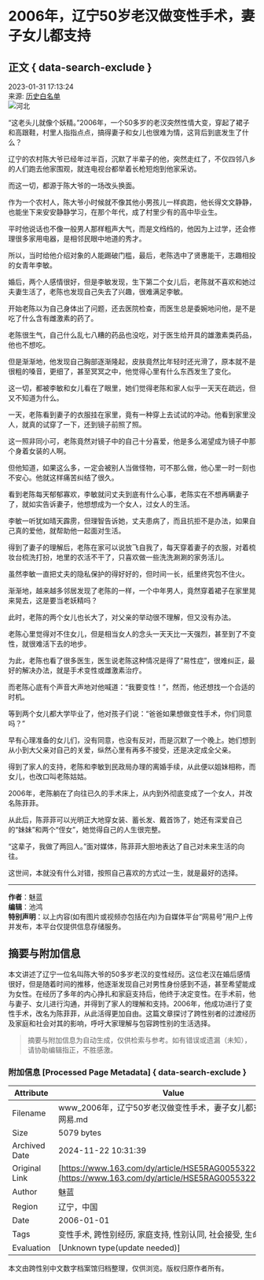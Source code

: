 # 2006年，辽宁50岁老汉做变性手术，妻子女儿都支持

## 正文 { data-search-exclude }


2023-01-31 17:13:24  
来源: [历史白名单](https://www.163.com/dy/media/T1647503579035.html)  
![河北](https://static.ws.126.net/163/f2e/dy_media/dy_media/static/images/ipLocation.f6d00eb.svg)

“这老头儿就像个妖精。”2006年，一个50多岁的老汉突然性情大变，穿起了裙子和高跟鞋，村里人指指点点，搞得妻子和女儿也很难为情，这背后到底发生了什么？

辽宁的农村陈大爷已经年过半百，沉默了半辈子的他，突然走红了，不仅四邻八乡的人们跑去他家围观，就连电视台都举着长枪短炮到他家采访。

而这一切，都源于陈大爷的一场改头换面。

作为一个农村人，陈大爷小时候就不像其他小男孩儿一样疯跑，他长得文文静静，也能坐下来安安静静学习，在那个年代，成了村里少有的高中毕业生。

平时他说话也不像一般男人那样粗声大气，而是文绉绉的，他因为上过学，还会修理很多家用电器，是相邻民眼中地道的秀才。

所以，当时给他介绍对象的人能踢破门槛，最后，老陈选中了贤惠能干，志趣相投的女青年李敏。

婚后，两个人感情很好，但是李敏发现，生下第二个女儿后，老陈就不喜欢和她过夫妻生活了，老陈也发现自己失去了兴趣，很难满足李敏。

开始老陈以为自己身体出了问题，还去医院检查，而医生总是委婉地问他，是不是吃了什么含有雌激素的药了。

老陈很生气，自己什么乱七八糟的药品也没吃，对于医生给开具的雄激素类药品，他也不想吃。

但是渐渐地，他发现自己胸部逐渐隆起，皮肤竟然比年轻时还光滑了，原本就不是很粗的嗓音，更细了，甚至冥冥之中，他觉得心里有什么东西发生了变化。

这一切，都被李敏和女儿看在了眼里，她们觉得老陈和家人似乎一天天在疏远，但又不知道为什么。

一天，老陈看到妻子的衣服挂在家里，竟有一种穿上去试试的冲动。他看到家里没人，就真的试穿了一下，还到镜子前照了照。

这一照非同小可，老陈竟然对镜子中的自己十分喜爱，他是多么渴望成为镜子中那个身着女装的人啊。

但他知道，如果这么多，一定会被别人当做怪物，可不那么做，他心里一时一刻也不安心。他就这样痛苦纠结了很久。

看到老陈每天郁郁寡欢，李敏就问丈夫到底有什么心事，老陈实在不想再瞒妻子了，就如实告诉妻子，他想想成为一个女人，过女人的生活。

李敏一听犹如晴天霹雳，但理智告诉她，丈夫患病了，而且抗拒不是办法，如果自己真的爱他，就帮助他一起面对生活。

得到了妻子的理解后，老陈在家可以说放飞自我了，每天穿着妻子的衣服，对着梳妆台梳洗打扮，地里的农活不干了，只喜欢做一些洗洗涮涮的家务活儿。

虽然李敏一直把丈夫的隐私保护的得好好的，但时间一长，纸里终究包不住火。

渐渐地，越来越多邻居发现了老陈的一样，一个中年男人，竟然穿着裙子在家里晃来晃去，这是要当老妖精吗？

此时，老陈的两个女儿也长大了，对父亲的举动很不理解，但又没有办法。

老陈心里觉得对不住女儿，但是相当女人的念头一天天比一天强烈，甚至到了不变性，就很难活下去的地步。

为此，老陈也看了很多医生，医生说老陈这种情况是得了“易性症”，很难纠正，最好的解决办法，就是手术变性或雌激素治疗。

而老陈心底有个声音大声地对他喊道：“我要变性！”，然而，他还想找一个合适的时机。

等到两个女儿都大学毕业了，他对孩子们说：“爸爸如果想做变性手术，你们同意吗？”

早有心理准备的女儿们，没有同意，也没有反对，而是沉默了一个晚上。她们想到从小到大父亲对自己的关爱，纵然心里有再多不接受，还是决定成全父亲。

得到了家人的支持，老陈和李敏到民政局办理的离婚手续，从此便以姐妹相称，而女儿，也改口叫老陈姑姑。

2006年，老陈躺在了向往已久的手术床上，从内到外彻底变成了一个女人，并改名陈菲菲。

从此后，陈菲菲可以光明正大地穿女装、蓄长发、戴首饰了，她还有深爱自己的“妹妹”和两个“侄女”，她觉得自己的人生很完整。

“这辈子，我做了两回人。”面对媒体，陈菲菲大胆地表达了自己对未来生活的向往。

这世间，本就没有什么对错，按照自己喜欢的方式过一生，就是最好的选择。

---

**作者**：魅蓝  
**编辑**：池鸿  
**特别声明**：以上内容(如有图片或视频亦包括在内)为自媒体平台“网易号”用户上传并发布，本平台仅提供信息存储服务。
<!-- tcd_original_link https://www.163.com/dy/article/HSE5RAG0055322CQ.html -->
## 摘要与附加信息

<!-- tcd_abstract -->
本文讲述了辽宁一位名叫陈大爷的50多岁老汉的变性经历。这位老汉在婚后感情很好，但是随着时间的推移，他逐渐发现自己对男性身份感到不适，甚至希望能成为女性。在经历了多年的内心挣扎和家庭支持后，他终于决定变性。在手术前，他与妻子、女儿进行沟通，并得到了家人的理解和支持。2006年，他成功进行了变性手术，改名为陈菲菲，从此活得更加自由。这篇文章探讨了跨性别者的过渡经历及家庭和社会对其的影响，呼吁大家理解与包容跨性别的生活选择。
<!-- tcd_abstract_end -->

> 摘要与附加信息为自动生成，仅供检索与参考。如有错误或遗漏（未知），请协助编辑指正，不胜感激。

### 附加信息 [Processed Page Metadata] { data-search-exclude }

| Attribute       | Value                                  |
|-----------------|----------------------------------------|
| Filename        | www_2006年，辽宁50岁老汉做变性手术，妻子女儿都支持_-_网易.md                             |
| Size            | 5079 bytes                           |
| Archived Date   | 2024-11-22 10:31:39                             |
| Original Link   | [https://www.163.com/dy/article/HSE5RAG0055322CQ.html](https://www.163.com/dy/article/HSE5RAG0055322CQ.html)                       |
| Author          | 魅蓝                               |
| Region          | 辽宁，中国                               |
| Date            | 2006-01-01                                 |
| Tags            | 变性手术, 跨性别经历, 家庭支持, 性别认同, 社会接受, 生命故事                                 |
| Evaluation            | [Unknown type(update needed)]                                 |
<!-- tcd_table_end -->

本文由跨性别中文数字档案馆归档整理，仅供浏览。版权归原作者所有。
